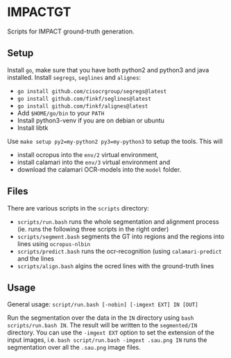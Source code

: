 # IMPACTGT
Scripts for IMPACT ground-truth generation.

## Setup
Install `go`, make sure that you have both python2 and python3 and
java installed. Install `segregs`, `seglines` and `alignes`:
 * `go install github.com/cisocrgroup/segregs@latest`
 * `go install github.com/finkf/seglines@latest`
 * `go install github.com/finkf/alignes@latest`
 * Add `$HOME/go/bin` to your `PATH`
 * Install python3-venv if you are on debian or ubuntu
 * Install libtk

Use `make setup py2=my-python2 py3=my-python3` to setup the
tools. This will
 * install ocropus into the `env/2` virtual environment,
 * install calamari into the `env/3` virtual environment and
 * download the calamari OCR-models into the `model` folder.

## Files
There are various scripts in the `scripts` directory:
* `scripts/run.bash` runs the whole segmentation and alignment process
  (ie. runs the following three scripts in the right order)
* `scripts/segment.bash` segments the GT into regions and the regions
  into lines using `ocropus-nlbin`
* `scripts/predict.bash` runs the ocr-recognition (using
  `calamari-predict` and the lines
* `scripts/align.bash` algins the ocred lines with the ground-truth
  lines

## Usage
General usage: `script/run.bash [-nobin] [-imgext EXT] IN [OUT]`

Run the segmentation over the data in the `IN` directory using `bash
scripts/run.bash IN`.  The result will be written to the `segmented/IN`
directory.  You can use the `-imgext EXT` option to set the extension
of the input images, i.e. `bash script/run.bash -imgext .sau.png IN`
runs the segmentation over all the `.sau.png` image files.
